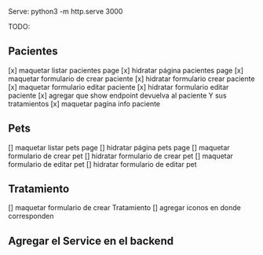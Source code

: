Serve: python3 -m http.serve 3000

TODO:

## Pacientes
[x] maquetar listar pacientes page 
[x] hidratar página pacientes page
[x] maquetar formulario de crear paciente
[x] hidratar formulario crear paciente
[x] maquetar formulario editar paciente
[x] hidratar formulario editar paciente
[x] agregar que show endpoint devuelva al paciente Y sus tratamientos
[x] maquetar pagína info paciente

## Pets
[] maquetar listar pets page
[] hidratar página pets page
[] maquetar formulario de crear pet
[] hidratar formulario de crear pet
[] maquetar formulario de editar pet
[] hidratar formulario de editar pet

## Tratamiento
[] maquetar formulario de crear Tratamiento
[] agregar iconos en donde corresponden

## Agregar el Service en el backend
